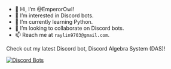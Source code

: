 - 👋 Hi, I’m @EmperorOwl!
- 👀 I’m interested in Discord bots.
- 🌱 I’m currently learning Python.
- 💞️ I’m looking to collaborate on Discord bots.
- 📫 Reach me at `raylin9703@gmail.com`.

Check out my latest Discord bot, Discord Algebra System (DAS)!

[![Discord Bots](https://top.gg/api/widget/863295366023086090.svg)](https://top.gg/bot/863295366023086090)

<!---
EmperorOwl/EmperorOwl is a ✨ special ✨ repository because its `README.md` (this file) appears on your GitHub profile.
You can click the Preview link to take a look at your changes.
--->
